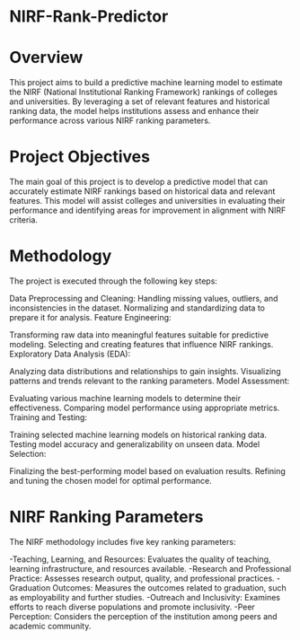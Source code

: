 # NIRF-Rank-Predictor
# Overview
This project aims to build a predictive machine learning model to estimate the NIRF (National Institutional Ranking Framework) rankings of colleges and universities. By leveraging a set of relevant features and historical ranking data, the model helps institutions assess and enhance their performance across various NIRF ranking parameters.

# Project Objectives
The main goal of this project is to develop a predictive model that can accurately estimate NIRF rankings based on historical data and relevant features. This model will assist colleges and universities in evaluating their performance and identifying areas for improvement in alignment with NIRF criteria.

# Methodology
The project is executed through the following key steps:

Data Preprocessing and Cleaning:
Handling missing values, outliers, and inconsistencies in the dataset.
Normalizing and standardizing data to prepare it for analysis.
Feature Engineering:

Transforming raw data into meaningful features suitable for predictive modeling.
Selecting and creating features that influence NIRF rankings.
Exploratory Data Analysis (EDA):

Analyzing data distributions and relationships to gain insights.
Visualizing patterns and trends relevant to the ranking parameters.
Model Assessment:

Evaluating various machine learning models to determine their effectiveness.
Comparing model performance using appropriate metrics.
Training and Testing:

Training selected machine learning models on historical ranking data.
Testing model accuracy and generalizability on unseen data.
Model Selection:

Finalizing the best-performing model based on evaluation results.
Refining and tuning the chosen model for optimal performance.
# NIRF Ranking Parameters
The NIRF methodology includes five key ranking parameters:

-Teaching, Learning, and Resources: Evaluates the quality of teaching, learning infrastructure, and resources available.
-Research and Professional Practice: Assesses research output, quality, and professional practices.
-Graduation Outcomes: Measures the outcomes related to graduation, such as employability and further studies.
-Outreach and Inclusivity: Examines efforts to reach diverse populations and promote inclusivity.
-Peer Perception: Considers the perception of the institution among peers and academic community.

